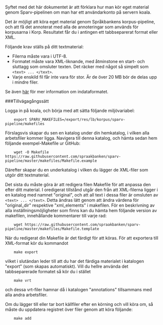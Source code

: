 <!--##Körning av eget material på koala-->
Syftet med det här dokumentet är att förklara hur man kör eget material genom
Sparv-pipelinen om man har ett användarkonto på servern koala.

Det är möjligt att köra eget material genom Språkbankens korpus-pipeline, och
att få det annoterat med alla de annoteringar som används för korpusarna i Korp.
Resultatet får du i antingen ett tabbseparerat format eller XML.

Följande krav ställs på ditt textmaterial:

* Filerna måste vara i UTF-8.
* Formatet måste vara XML-liknande, med åtminstone en start- och sluttagg som
omsluter texten. Det räcker med något så simpelt som `<text> ... </text>`.
* Varje enskild fil får inte vara för stor. Är de över 20 MB bör de delas upp
i mindre filer.

Se även [här](https://spraakbanken.gu.se/en/tools/sparv/pipeline/import-format)
för mer information om indataformatet.

###Tillvägagångssätt

Logga in på koala, och börja med att sätta följande miljövariabel:

        export SPARV_MAKEFILES=/export/res/lb/korpus/sparv-pipeline/makefiles

Förslagsvis skapar du sen en katalog under din hemkatalog, i vilken alla
arbetsfiler kommer ligga. Navigera till denna katalog, och hämta sedan hem följande
exempel-Makefile ur GitHub:

        wget -O Makefile https://raw.githubusercontent.com/spraakbanken/sparv-pipeline/master/makefiles/Makefile.example

Därefter skapar du en underkatalog i vilken du lägger de XML-filer som utgör
ditt textmaterial.

Det sista du måste göra är att redigera filen Makefile för att anpassa den efter ditt
material. I oredigerat tillstånd utgår den från att XML-filerna ligger i en
katalog med namnet "original", och att all text i dessa filer är omsluten av
`<text> ... </text>`. Detta ändras lätt genom att ändra värdena för "original\_dir"
respektive "xml\_elements" i makefilen.
För en beskrivning av alla inställningsmöjligheter som finns kan du hämta hem
följande version av makefilen, innehållande kommentarer till varje rad:

        wget https://raw.githubusercontent.com/spraakbanken/sparv-pipeline/master/makefiles/Makefile.template

När du redigerat din Makefile är det färdigt för att köras. För att exportera
till XML-format kör du kommandot

        make export

vilket i slutändan leder till att du har det färdiga materialet i katalogen "export" (som skapas automatiskt).
Vill du hellre använda det tabbseparerade formatet så kör du i stället

        make vrt

och dessa vrt-filer hamnar då i katalogen "annotations" tillsammans med alla
andra arbetsfiler.

Om du lägger till eller tar bort källfiler efter en körning och vill köra om,
så måste du uppdatera registret över filer genom att köra följande:

        make add
